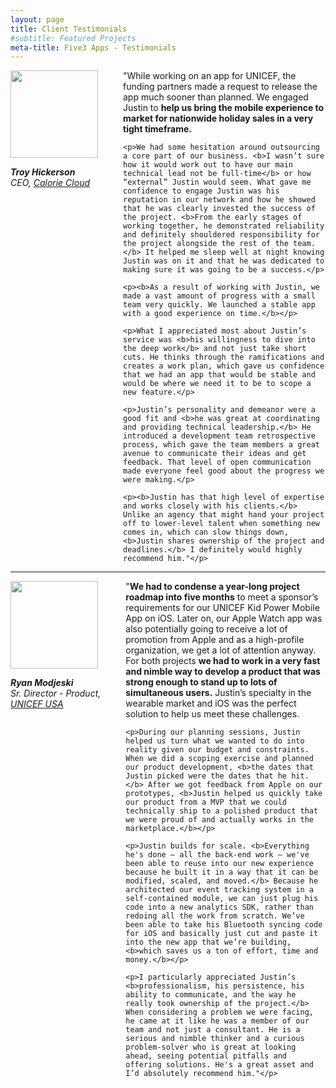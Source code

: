 ```yaml
---
layout: page
title: Client Testimonials
#subtitle: Featured Projects
meta-title: Five3 Apps - Testimonials
---
```


<div id="troy-hickerson">
	<div style="float:left;margin-right:40px;margin-bottom:20px;">
		<img src="../img/avatars/troy_hickerson.jpg" style="height:140px;width:140px"/>
		<p><i><b>Troy Hickerson</b>
		<br>CEO, <a href="http://caloriecloud.org/">Calorie Cloud</a></i></p>
	</div>
	<p>"While working on an app for UNICEF, the funding partners made a request to release the app much sooner than planned. We engaged Justin to <b>help us bring the mobile experience to market for nationwide holiday sales in a very tight timeframe.</b></p>

	<p>We had some hesitation around outsourcing a core part of our business. <b>I wasn’t sure how it would work out to have our main technical lead not be full-time</b> or how “external” Justin would seem. What gave me confidence to engage Justin was his reputation in our network and how he showed that he was clearly invested the success of the project. <b>From the early stages of working together, he demonstrated reliability and definitely shouldered responsibility for the project alongside the rest of the team.</b> It helped me sleep well at night knowing Justin was on it and that he was dedicated to making sure it was going to be a success.</p>

	<p><b>As a result of working with Justin, we made a vast amount of progress with a small team very quickly. We launched a stable app with a good experience on time.</b></p>

	<p>What I appreciated most about Justin’s service was <b>his willingness to dive into the deep work</b> and not just take short cuts. He thinks through the ramifications and creates a work plan, which gave us confidence that we had an app that would be stable and would be where we need it to be to scope a new feature.</p>

	<p>Justin’s personality and demeanor were a good fit and <b>he was great at coordinating and providing technical leadership.</b> He introduced a development team retrospective process, which gave the team members a great avenue to communicate their ideas and get feedback. That level of open communication made everyone feel good about the progress we were making.</p>

	<p><b>Justin has that high level of expertise and works closely with his clients.</b> Unlike an agency that might hand your project off to lower-level talent when something new comes in, which can slow things down, <b>Justin shares ownership of the project and deadlines.</b> I definitely would highly recommend him."</p>
</div>

<hr id="ryan-modjeski">

<div>
	<div style="float:left;margin-right:40px;margin-bottom:20px;">
		<img src="../img/avatars/ryan_modjeski.jpg" style="height:140px;width:140px"/>
		<p><i><b>Ryan Modjeski</b>
		<br>Sr. Director - Product, 
		<br><a href="https://www.unicefusa.org/">UNICEF USA</a></i></p>
	</div>
	<p>"<b>We had to condense a year-long project roadmap into five months</b> to meet a sponsor’s requirements for our UNICEF Kid Power Mobile App on iOS. Later on, our Apple Watch app was also potentially going to receive a lot of promotion from Apple and as a high-profile organization, we get a lot of attention anyway. For both projects <b>we had to work in a very fast and nimble way to develop a product that was strong enough to stand up to lots of simultaneous users.</b> Justin’s specialty in the wearable market and iOS was the perfect solution to help us meet these challenges.</p>
 
	<p>During our planning sessions, Justin helped us turn what we wanted to do into reality given our budget and constraints. When we did a scoping exercise and planned our product development, <b>the dates that Justin picked were the dates that he hit.</b> After we got feedback from Apple on our prototypes, <b>Justin helped us quickly take our product from a MVP that we could technically ship to a polished product that we were proud of and actually works in the marketplace.</b></p>
 
	<p>Justin builds for scale. <b>Everything he's done – all the back-end work – we've been able to reuse into our new experience because he built it in a way that it can be modified, scaled, and moved.</b> Because he architected our event tracking system in a self-contained module, we can just plug his code into a new analytics SDK, rather than redoing all the work from scratch. We’ve been able to take his Bluetooth syncing code for iOS and basically just cut and paste it into the new app that we’re building, <b>which saves us a ton of effort, time and money.</b></p>
 
	<p>I particularly appreciated Justin’s <b>professionalism, his persistence, his ability to communicate, and the way he really took ownership of the project.</b> When considering a problem we were facing, he came at it like he was a member of our team and not just a consultant. He is a serious and nimble thinker and a curious problem-solver who is great at looking ahead, seeing potential pitfalls and offering solutions. He's a great asset and I’d absolutely recommend him."</p>
</div>